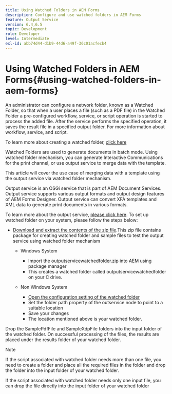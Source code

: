 ```yaml
---
title: Using Watched Folders in AEM Forms
description: Configure and use watched folders in AEM Forms
feature: Output Service
version: 6.4,6.5
topic: Development
role: Developer
level: Intermediate
exl-id: abb74d44-d1b9-44d6-a49f-36c01acfecb4
---
```

# Using Watched Folders in AEM Forms{#using-watched-folders-in-aem-forms}

An administrator can configure a network folder, known as a Watched Folder, so that when a user places a file (such as a PDF file) in the Watched Folder a pre-configured workflow, service, or script operation is started to process the added file. After the service performs the specified operation, it saves the result file in a specified output folder. For more information about workflow, service, and script.

To learn more about creating a watched folder, [click here](https://helpx.adobe.com/experience-manager/6-4/forms/using/Creating-Configure-watched-folder.html)

Watched Folders are used to generate documents in batch mode. Using watched folder mechanism, you can generate Interactive Communications for the print channel, or use output service to merge data with the template.

This article will cover the use case of merging data with a template using the output service via watched folder mechanism.

Output service is an OSGi service that is part of AEM Document Services. Output service supports various output formats and output design features of AEM Forms Designer. Output service can convert XFA templates and XML data to generate print documents in various formats.

To learn more about the output service, [please click here](https://helpx.adobe.com/aem-forms/6/output-service.html).
To set up watched folder on your system, please follow the steps below:
* [Download and extract the contents of the zip file](assets/outputservicewatchedfolderkt.zip).This zip file contains package for creating watched folder and sample files to test the output service using watched folder mechanism
  * Windows System

      * Import the outputservicewatchedfolder.zip into AEM using package manager
     * This creates a watched folder called outputservicewatchedfolder on your C drive.
  * Non Windows System
    * [Open the configuration setting of the watched folder](http://localhost:4502/crx/de/index.jsp#/etc/fd/watchfolder/config/outputservice)
    * Set the folder path property of the outservice node to point to a suitable location
    * Save your changes
    * The location mentioned above is your watched folder.

Drop the SamplePdfFile and SampleXdpFile folders into the input folder of the watched folder. On successful processing of the files, the results are placed under the results folder of your watched folder.


>[!NOTE]
>
>If the script associated with watched folder needs more than one file, you need to create a folder and place all the required files in the folder and drop the folder into the input folder of your watched folder.
>
>If the script associated with watched folder needs only one input file, you can drop the file directly into the input folder of your watched folder
